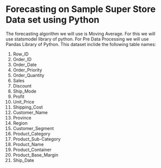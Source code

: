 # Forecasting on Sample Super Store Data set using Python
The forecasting algorithm we will use is Moving Average. For this we will use statsmodel library of python. For Pre Data Processing we will use Pandas Library of Python.
This dataset inclide the following table names:
1) Row_ID                  
2) Order_ID                 
3) Order_Date               
4) Order_Priority           
5) Order_Quantity           
6) Sales                    
7) Discount                 
8) Ship_Mode                
9) Profit                   
10) Unit_Price               
11) Shipping_Cost            
12) Customer_Name            
13) Province                 
14) Region                   
15) Customer_Segment         
16) Product_Category         
17) Product_Sub-Category     
18) Product_Name             
19) Product_Container        
20) Product_Base_Margin     
21) Ship_Date    
